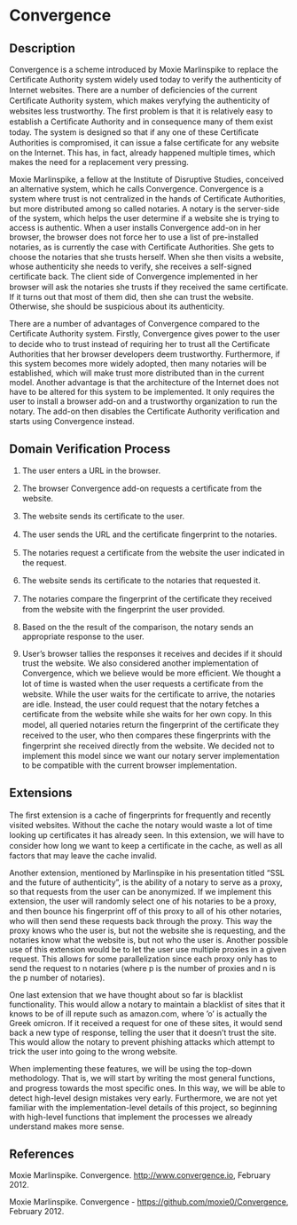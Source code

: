 Convergence
===========

Description
-----------

Convergence is a scheme introduced by Moxie Marlinspike to replace the
Certiﬁcate Authority system widely used today to verify the authenticity of
Internet websites. There are a number of deﬁciencies of the current
Certiﬁcate Authority system, which makes veryfying the authenticity of
websites less trustworthy. The ﬁrst problem is that it is relatively easy
to establish a Certiﬁcate Authority and in consequence many of them exist
today. The system is designed so that if any one of these Certiﬁcate
Authorities is compromised, it can issue a false certiﬁcate for any website
on the Internet. This has, in fact, already happened multiple times, which
makes the need for a replacement very pressing.

Moxie Marlinspike, a fellow at the Institute of Disruptive Studies,
conceived an alternative system, which he calls Convergence. Convergence is
a system where trust is not centralized in the hands of Certiﬁcate
Authorities, but more distributed among so called notaries. A notary is the
server-side of the system, which helps the user determine if a website she
is trying to access is authentic. When a user installs Convergence add-on
in her browser, the browser does not force her to use a list of
pre-installed notaries, as is currently the case with Certiﬁcate
Authorities. She gets to choose the notaries that she trusts herself. When
she then visits a website, whose authenticity she needs to verify, she
receives a self-signed certiﬁcate back. The client side of Convergence
implemented in her browser will ask the notaries she trusts if they
received the same certiﬁcate. If it turns out that most of them did, then
she can trust the website. Otherwise, she should be suspicious about its
authenticity.

There are a number of advantages of Convergence compared to the Certiﬁcate
Authority system. Firstly, Convergence gives power to the user to decide
who to trust instead of requiring her to trust all the Certiﬁcate
Authorities that her browser developers deem trustworthy. Furthermore, if
this system becomes more widely adopted, then many notaries will be
established, which will make trust more distributed than in the current
model. Another advantage is that the architecture of the Internet does not
have to be altered for this system to be implemented. It only requires the
user to install a browser add-on and a trustworthy organization to run the
notary. The add-on then disables the Certiﬁcate Authority veriﬁcation and
starts using Convergence instead.


Domain Verification Process
---------------------------

1. The user enters a URL in the browser.

2. The browser Convergence add-on requests a certiﬁcate from the website.

3. The website sends its certiﬁcate to the user.

4. The user sends the URL and the certiﬁcate ﬁngerprint to the notaries.

5. The notaries request a certiﬁcate from the website the user indicated in
the request.

6. The website sends its certiﬁcate to the notaries that requested it.

7. The notaries compare the ﬁngerprint of the certiﬁcate they received from
the website with the ﬁngerprint the user provided.

8. Based on the the result of the comparison, the notary sends an
appropriate response to the user.

9. User’s browser tallies the responses it receives and decides if it
should trust the website. We also considered another implementation of
Convergence, which we believe would be more eﬃcient. We thought a lot of
time is wasted when the user requests a certiﬁcate from the website. While
the user waits for the certiﬁcate to arrive, the notaries are
idle. Instead, the user could request that the notary fetches a certiﬁcate
from the website while she waits for her own copy. In this model, all
queried notaries return the ﬁngerprint of the certiﬁcate they received to
the user, who then compares these ﬁngerprints with the ﬁngerprint she
received directly from the website. We decided not to implement this model
since we want our notary server implementation to be compatible with the
current browser implementation.


Extensions
----------

The ﬁrst extension is a cache of ﬁngerprints for frequently and recently
visited websites. Without the cache the notary would waste a lot of time
looking up certiﬁcates it has already seen. In this extension, we will have
to consider how long we want to keep a certiﬁcate in the cache, as well as
all factors that may leave the cache invalid.

Another extension, mentioned by Marlinspike in his presentation titled “SSL
and the future of authenticity”, is the ability of a notary to serve as a
proxy, so that requests from the user can be anonymized. If we implement
this extension, the user will randomly select one of his notaries to be a
proxy, and then bounce his ﬁngerprint oﬀ of this proxy to all of his other
notaries, who will then send these requests back through the proxy. This
way the proxy knows who the user is, but not the website she is requesting,
and the notaries know what the website is, but not who the user is. Another
possible use of this extension would be to let the user use multiple
proxies in a given request. This allows for some parallelization since each
proxy only has to send the request to n notaries (where p is the number of
proxies and n is the p number of notaries).

One last extension that we have thought about so far is blacklist
functionality. This would allow a notary to maintain a blacklist of sites
that it knows to be of ill repute such as amazon.com, where ’o’ is actually
the Greek omicron. If it received a request for one of these sites, it
would send back a new type of response, telling the user that it doesn’t
trust the site. This would allow the notary to prevent phishing attacks
which attempt to trick the user into going to the wrong website.

When implementing these features, we will be using the top-down
methodology. That is, we will start by writing the most general functions,
and progress towards the most speciﬁc ones. In this way, we will be able to
detect high-level design mistakes very early. Furthermore, we are not yet
familiar with the implementation-level details of this project, so
beginning with high-level functions that implement the processes we already
understand makes more sense.

References
----------

Moxie Marlinspike. Convergence. http://www.convergence.io, February 2012.

Moxie Marlinspike. Convergence - https://github.com/moxie0/Convergence, February 2012.
